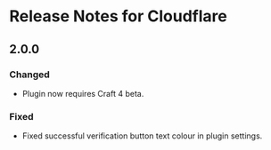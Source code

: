 # Release Notes for Cloudflare

## 2.0.0
### Changed
- Plugin now requires Craft 4 beta.

### Fixed
- Fixed successful verification button text colour in plugin settings.
